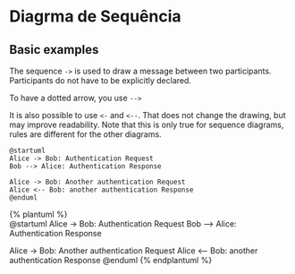 # Diagrma de Sequência

## Basic examples


The sequence `->` is used to draw a message between two participants. Participants do not have to be explicitly declared.

To have a dotted arrow, you use `-->`

It is also possible to use `<-` and `<--`. That does not change the drawing, but may improve readability. Note that this is only true for sequence diagrams, rules are different for the other diagrams.


```
@startuml
Alice -> Bob: Authentication Request
Bob --> Alice: Authentication Response

Alice -> Bob: Another authentication Request
Alice <-- Bob: another authentication Response
@enduml
```
{% plantuml %}  
@startuml
Alice -> Bob: Authentication Request
Bob --> Alice: Authentication Response

Alice -> Bob: Another authentication Request
Alice <-- Bob: another authentication Response
@enduml
{% endplantuml %}  
